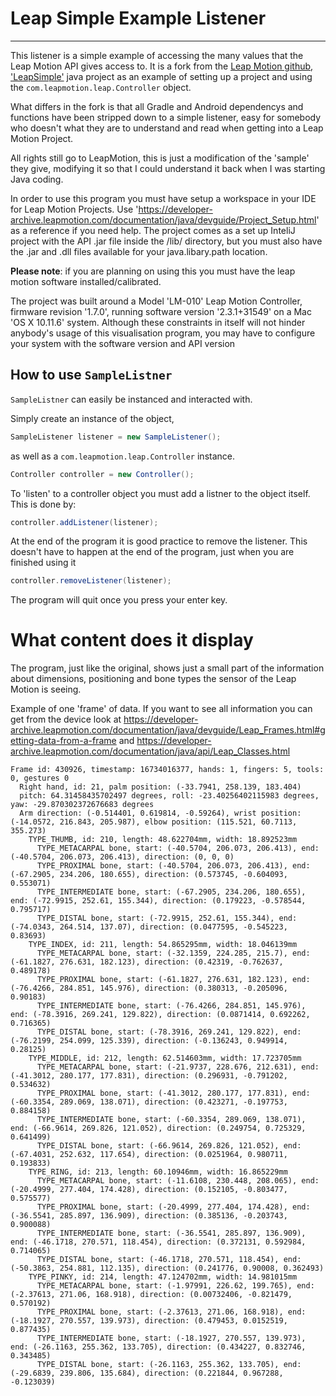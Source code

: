 # Leap Simple Example Listener

---

This listener is a simple example of accessing the many values that the Leap Motion API gives access to.
It is a fork from the [Leap Motion github, 'LeapSimple'](https://github.com/leapmotion/leapsimple) java project as an example of setting up a project and using the ```com.leapmotion.leap.Controller``` object.

What differs in the fork is that all Gradle and Android dependencys and functions have been stripped down to a simple listener, easy for somebody who doesn't what they are to understand and read when getting into a Leap Motion Project.

All rights still go to LeapMotion, this is just a modification of the 'sample' they give, modifying it so that I could understand it back when I was starting Java coding.

In order to use this program you must have setup a workspace in your IDE for Leap Motion Projects. Use 'https://developer-archive.leapmotion.com/documentation/java/devguide/Project_Setup.html' as a reference if you need help. The project comes as a set up InteliJ project with the API .jar file inside the /lib/ directory, but you must also have the .jar and .dll files available for your java.libary.path location.

**Please note**: if you are planning on using this you must have the leap motion software installed/calibrated.

The project was built around a Model 'LM-010' Leap Motion Controller, firmware revision '1.7.0', running software version '2.3.1+31549' on a Mac 'OS X 10.11.6' system. Although these constraints in itself will not hinder anybody's usage of this visualisation program, you may have to configure your system with the software version and API version

## How to use ```SampleListner```

```SampleListner``` can easily be instanced and interacted with.

Simply create an instance of the object,

```java
SampleListener listener = new SampleListener();
```

as well as a ```com.leapmotion.leap.Controller``` instance.

```java
Controller controller = new Controller();
```

To 'listen' to a controller object you must add a listner to the object itself. This is done by:

```java
controller.addListener(listener);
```

At the end of the program it is good practice to remove the listener. This doesn't have to happen at the end of the program, just when you are finished using it

```java
controller.removeListener(listener);
```

The program will quit once you press your enter key.

# What content does it display

The program, just like the original, shows just a small part of the information about dimensions, positioning and bone types the sensor of the Leap Motion is seeing.

Example of one 'frame' of data. If you want to see all information you can get from the device look at 
https://developer-archive.leapmotion.com/documentation/java/devguide/Leap_Frames.html#getting-data-from-a-frame
 and 
 https://developer-archive.leapmotion.com/documentation/java/api/Leap_Classes.html

```
Frame id: 430926, timestamp: 16734016377, hands: 1, fingers: 5, tools: 0, gestures 0
  Right hand, id: 21, palm position: (-33.7941, 258.139, 183.404)
  pitch: 64.31458435702497 degrees, roll: -23.40256402115983 degrees, yaw: -29.870302372676683 degrees
  Arm direction: (-0.514401, 0.619814, -0.59264), wrist position: (-14.0572, 216.843, 205.987), elbow position: (115.521, 60.7113, 355.273)
    TYPE_THUMB, id: 210, length: 48.622704mm, width: 18.892523mm
      TYPE_METACARPAL bone, start: (-40.5704, 206.073, 206.413), end: (-40.5704, 206.073, 206.413), direction: (0, 0, 0)
      TYPE_PROXIMAL bone, start: (-40.5704, 206.073, 206.413), end: (-67.2905, 234.206, 180.655), direction: (0.573745, -0.604093, 0.553071)
      TYPE_INTERMEDIATE bone, start: (-67.2905, 234.206, 180.655), end: (-72.9915, 252.61, 155.344), direction: (0.179223, -0.578544, 0.795717)
      TYPE_DISTAL bone, start: (-72.9915, 252.61, 155.344), end: (-74.0343, 264.514, 137.07), direction: (0.0477595, -0.545223, 0.83693)
    TYPE_INDEX, id: 211, length: 54.865295mm, width: 18.046139mm
      TYPE_METACARPAL bone, start: (-32.1359, 224.285, 215.7), end: (-61.1827, 276.631, 182.123), direction: (0.42319, -0.762637, 0.489178)
      TYPE_PROXIMAL bone, start: (-61.1827, 276.631, 182.123), end: (-76.4266, 284.851, 145.976), direction: (0.380313, -0.205096, 0.90183)
      TYPE_INTERMEDIATE bone, start: (-76.4266, 284.851, 145.976), end: (-78.3916, 269.241, 129.822), direction: (0.0871414, 0.692262, 0.716365)
      TYPE_DISTAL bone, start: (-78.3916, 269.241, 129.822), end: (-76.2199, 254.099, 125.339), direction: (-0.136243, 0.949914, 0.28125)
    TYPE_MIDDLE, id: 212, length: 62.514603mm, width: 17.723705mm
      TYPE_METACARPAL bone, start: (-21.9737, 228.676, 212.631), end: (-41.3012, 280.177, 177.831), direction: (0.296931, -0.791202, 0.534632)
      TYPE_PROXIMAL bone, start: (-41.3012, 280.177, 177.831), end: (-60.3354, 289.069, 138.071), direction: (0.423271, -0.197753, 0.884158)
      TYPE_INTERMEDIATE bone, start: (-60.3354, 289.069, 138.071), end: (-66.9614, 269.826, 121.052), direction: (0.249754, 0.725329, 0.641499)
      TYPE_DISTAL bone, start: (-66.9614, 269.826, 121.052), end: (-67.4031, 252.632, 117.654), direction: (0.0251964, 0.980711, 0.193833)
    TYPE_RING, id: 213, length: 60.10946mm, width: 16.865229mm
      TYPE_METACARPAL bone, start: (-11.6108, 230.448, 208.065), end: (-20.4999, 277.404, 174.428), direction: (0.152105, -0.803477, 0.575577)
      TYPE_PROXIMAL bone, start: (-20.4999, 277.404, 174.428), end: (-36.5541, 285.897, 136.909), direction: (0.385136, -0.203743, 0.900088)
      TYPE_INTERMEDIATE bone, start: (-36.5541, 285.897, 136.909), end: (-46.1718, 270.571, 118.454), direction: (0.372131, 0.592984, 0.714065)
      TYPE_DISTAL bone, start: (-46.1718, 270.571, 118.454), end: (-50.3863, 254.881, 112.135), direction: (0.241776, 0.90008, 0.362493)
    TYPE_PINKY, id: 214, length: 47.124702mm, width: 14.981015mm
      TYPE_METACARPAL bone, start: (-1.97991, 226.62, 199.765), end: (-2.37613, 271.06, 168.918), direction: (0.00732406, -0.821479, 0.570192)
      TYPE_PROXIMAL bone, start: (-2.37613, 271.06, 168.918), end: (-18.1927, 270.557, 139.973), direction: (0.479453, 0.0152519, 0.877435)
      TYPE_INTERMEDIATE bone, start: (-18.1927, 270.557, 139.973), end: (-26.1163, 255.362, 133.705), direction: (0.434227, 0.832746, 0.343485)
      TYPE_DISTAL bone, start: (-26.1163, 255.362, 133.705), end: (-29.6839, 239.806, 135.684), direction: (0.221844, 0.967288, -0.123039)

```

